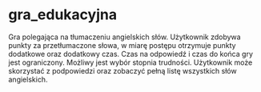 # gra_edukacyjna
Gra polegająca na tłumaczeniu angielskich słów. Użytkownik zdobywa punkty za przetłumaczone słowa, w miarę postępu otrzymuje punkty dodatkowe oraz dodatkowy czas. 
Czas na odpowiedź i czas do końca gry jest ograniczony. 
Możliwy jest wybór stopnia trudności. 
Użytkownik może skorzystać z podpowiedzi oraz zobaczyć pełną listę wszystkich słów angielskich.
